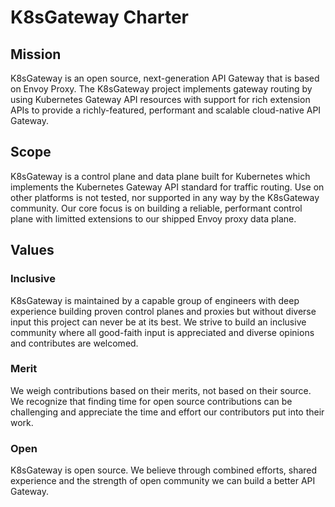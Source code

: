 # K8sGateway Charter

## Mission 

K8sGateway is an open source, next-generation API Gateway that is based on Envoy Proxy. The K8sGateway project implements gateway routing by using Kubernetes Gateway API resources with support for rich extension APIs to provide a richly-featured, performant and scalable cloud-native API Gateway.

## Scope

K8sGateway is a control plane and data plane built for Kubernetes which implements the Kubernetes Gateway API standard for traffic routing. Use on other platforms is not tested, nor supported in any way by the K8sGateway community. Our core focus is on building a reliable, performant control plane with limitted extensions to our shipped Envoy proxy data plane.

## Values

### Inclusive

K8sGateway is maintained by a capable group of engineers with deep experience building proven control planes and proxies but without diverse input this project can never be at its best. We strive to build an inclusive community where all good-faith input is appreciated and diverse opinions and contributes are welcomed.

### Merit

We weigh contributions based on their merits, not based on their source. We recognize that finding time for open source contributions can be challenging and appreciate the time and effort our contributors put into their work.

### Open

K8sGateway is open source. We believe through combined efforts, shared experience and the strength of open community we can build a better API Gateway.
